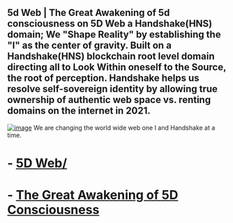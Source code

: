 ## 5d Web | The Great Awakening of 5d consciousness on 5D Web a Handshake(HNS) domain; We "Shape Reality" by establishing the "I" as the center of gravity. Built on a Handshake(HNS) blockchain root level domain directing all to Look Within oneself to the Source, the root of perception. Handshake helps us resolve self-sovereign identity by allowing true ownership of authentic web space vs. renting domains on the internet in 2021.

 [![image](https://user-images.githubusercontent.com/37987346/103435699-6be72500-4be0-11eb-8264-7dcb24c14987.png)](http://shapereality.innerinetcompany.hns.to/)
We are changing the world wide web one I and Handshake at a time.


# - [5D Web/](http://5dweb.hns.to/)
# - [The Great Awakening of 5D Consciousness](https://www.globalrecharge.guru/the-great-awakening-from-3d-4d-5d-consciousness-to-a-higher-frequency-of-energy-is-currently-creating-a-massive-planetary-shift-into-5d-consciousness/)
